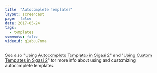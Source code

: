 ```yaml
---
title: "Autocomplete templates"
layout: screencast 
pager: false
date: 2017-05-24
tags:
  - templates
comments: false
videoid: q1abuu7nma
---
```


See also "[Using Autocomplete Templates in Sigasi 2](/tech/using-autocomplete-templates-sigasi-2)" and "[Using Custom Templates in Sigasi 2](/tech/using-custom-templates-sigasi-2)" for more info about using and customizing autocomplete templates.
